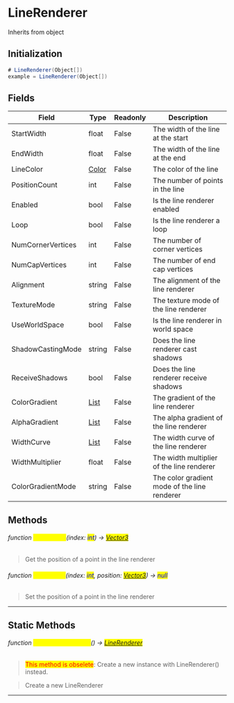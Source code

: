 # LineRenderer
Inherits from object
## Initialization
```csharp
# LineRenderer(Object[])
example = LineRenderer(Object[])
```
## Fields
|Field|Type|Readonly|Description|
|---|---|---|---|
|StartWidth|float|False|The width of the line at the start|
|EndWidth|float|False|The width of the line at the end|
|LineColor|[Color](../objects/Color.md)|False|The color of the line|
|PositionCount|int|False|The number of points in the line|
|Enabled|bool|False|Is the line renderer enabled|
|Loop|bool|False|Is the line renderer a loop|
|NumCornerVertices|int|False|The number of corner vertices|
|NumCapVertices|int|False|The number of end cap vertices|
|Alignment|string|False|The alignment of the line renderer|
|TextureMode|string|False|The texture mode of the line renderer|
|UseWorldSpace|bool|False|Is the line renderer in world space|
|ShadowCastingMode|string|False|Does the line renderer cast shadows|
|ReceiveShadows|bool|False|Does the line renderer receive shadows|
|ColorGradient|[List](../objects/List.md)|False|The gradient of the line renderer|
|AlphaGradient|[List](../objects/List.md)|False|The alpha gradient of the line renderer|
|WidthCurve|[List](../objects/List.md)|False|The width curve of the line renderer|
|WidthMultiplier|float|False|The width multiplier of the line renderer|
|ColorGradientMode|string|False|The color gradient mode of the line renderer|
## Methods
###### function <mark style="color:yellow;">GetPosition</mark>(index: <mark style="color:blue;">int</mark>) → <mark style="color:blue;">[Vector3](../objects/Vector3.md)</mark>
> Get the position of a point in the line renderer

###### function <mark style="color:yellow;">SetPosition</mark>(index: <mark style="color:blue;">int</mark>, position: <mark style="color:blue;">[Vector3](../objects/Vector3.md)</mark>) → <mark style="color:blue;">null</mark>
> Set the position of a point in the line renderer


---

## Static Methods
###### function <mark style="color:yellow;">CreateLineRenderer</mark>() → <mark style="color:blue;">[LineRenderer](../objects/LineRenderer.md)</mark>
> <mark style="color:red;">This method is obselete</mark>: Create a new instance with LineRenderer() instead.

> Create a new LineRenderer


---

